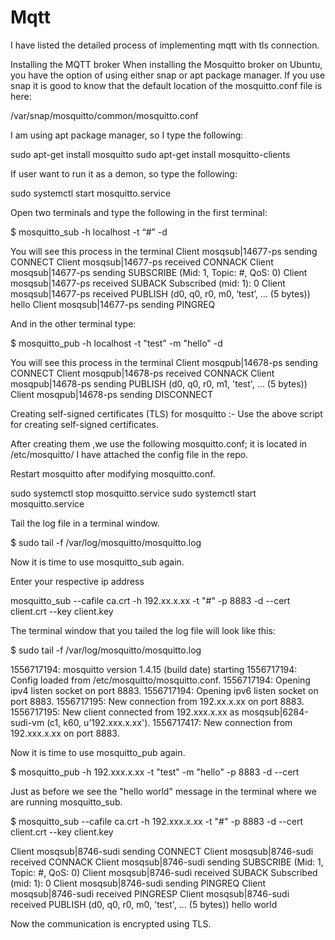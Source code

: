 # Mqtt
I have listed the detailed process of implementing mqtt with tls connection.

Installing the MQTT broker
When installing the Mosquitto broker on Ubuntu, you have the option of using either snap or apt package manager.
If you use snap it is good to know that the default location of the mosquitto.conf file is here:

/var/snap/mosquitto/common/mosquitto.conf

I am using apt package manager, so I type the following:

sudo apt-get install mosquitto
sudo apt-get install mosquitto-clients

If user want to run it as a demon, so type the following:

sudo systemctl start mosquitto.service

Open two terminals and type the following in the first terminal:

$ mosquitto_sub -h localhost -t “#” -d

You will see this process in the terminal
Client mosqsub|14677-ps sending CONNECT
Client mosqsub|14677-ps received CONNACK
Client mosqsub|14677-ps sending SUBSCRIBE (Mid: 1, Topic: #, QoS: 0)
Client mosqsub|14677-ps received SUBACK
Subscribed (mid: 1): 0
Client mosqsub|14677-ps received PUBLISH (d0, q0, r0, m0, ‘test’, … (5 bytes))
hello
Client mosqsub|14677-ps sending PINGREQ

And in the other terminal type:

$ mosquitto_pub -h localhost -t "test" -m "hello" -d

You will see this process in the terminal
Client mosqpub|14678-ps sending CONNECT
Client mosqpub|14678-ps received CONNACK
Client mosqpub|14678-ps sending PUBLISH (d0, q0, r0, m1, 'test', ... (5 bytes))
Client mosqpub|14678-ps sending DISCONNECT

Creating self-signed certificates (TLS) for mosquitto :- Use the above script for creating self-signed certificates.

After creating them ,we use the following mosquitto.conf; it is located in /etc/mosquitto/ 
I have attached the config file in the repo.

Restart mosquitto after modifying mosquitto.conf.

sudo systemctl stop mosquitto.service
sudo systemctl start mosquitto.service

Tail the log file in a terminal window.

$ sudo tail -f /var/log/mosquitto/mosquitto.log

Now it is time to use mosquitto_sub again.

Enter your respective ip address

mosquitto_sub --cafile ca.crt -h 192.xx.x.xx -t "#" -p 8883 -d --cert client.crt --key client.key

The terminal window that you tailed the log file will look like this:

$ sudo tail -f /var/log/mosquitto/mosquitto.log 

1556717194: mosquitto version 1.4.15 (build date) starting
1556717194: Config loaded from /etc/mosquitto/mosquitto.conf.
1556717194: Opening ipv4 listen socket on port 8883.
1556717194: Opening ipv6 listen socket on port 8883.
1556717195: New connection from 192.xx.x.xx on port 8883.
1556717195: New client connected from 192.xxx.x.xx as mosqsub|6284-sudi-vm (c1, k60, u’192.xxx.x.xx').
1556717417: New connection from 192.xxx.x.xx on port 8883.

Now it is time to use mosquitto_pub again.

$ mosquitto_pub -h 192.xxx.x.xx -t "test" -m "hello" -p 8883 -d --cert

Just as before we see the "hello world" message in the terminal where we are running mosquitto_sub.

$ mosquitto_sub --cafile ca.crt -h 192.xxx.x.xx -t "#" -p 8883 -d --cert client.crt --key client.key

Client mosqsub|8746-sudi sending CONNECT
Client mosqsub|8746-sudi received CONNACK
Client mosqsub|8746-sudi sending SUBSCRIBE (Mid: 1, Topic: #, QoS: 0)
Client mosqsub|8746-sudi received SUBACK
Subscribed (mid: 1): 0
Client mosqsub|8746-sudi sending PINGREQ
Client mosqsub|8746-sudi received PINGRESP
Client mosqsub|8746-sudi received PUBLISH (d0, q0, r0, m0, 'test', ... (5 bytes))
hello world

Now the communication is encrypted using TLS.

